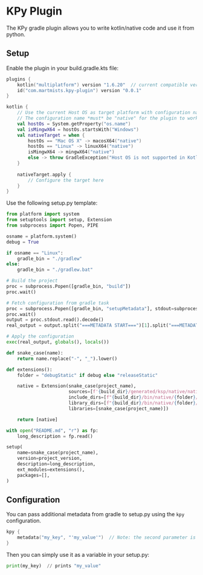 # KPy Plugin

The KPy gradle plugin allows you to write kotlin/native code and use it from python.

## Setup

Enable the plugin in your build.gradle.kts file:

```kotlin
plugins {
    kotlin("multiplatform") version "1.6.20"  // current compatible version
    id("com.martmists.kpy-plugin") version "0.0.1"
}

kotlin {
    // Use the current Host OS as target platform with configuration name "native"
    // The configuration name *must* be "native" for the plugin to work
    val hostOs = System.getProperty("os.name")
    val isMingwX64 = hostOs.startsWith("Windows")
    val nativeTarget = when {
        hostOs == "Mac OS X" -> macosX64("native")
        hostOs == "Linux" -> linuxX64("native")
        isMingwX64 -> mingwX64("native")
        else -> throw GradleException("Host OS is not supported in Kotlin/Native.")
    }
    
    nativeTarget.apply {
        // Configure the target here
    }
}
```

Use the following setup.py template:

```python
from platform import system
from setuptools import setup, Extension
from subprocess import Popen, PIPE

osname = platform.system()
debug = True

if osname == "Linux":
    gradle_bin = "./gradlew"
else:
    gradle_bin = "./gradlew.bat"

# Build the project
proc = subprocess.Popen([gradle_bin, "build"])
proc.wait()

# Fetch configuration from gradle task
proc = subprocess.Popen([gradle_bin, "setupMetadata"], stdout=subprocess.PIPE)
proc.wait()
output = proc.stdout.read().decode()
real_output = output.split("===METADATA START===")[1].split("===METADATA END===")[0]

# Apply the configuration
exec(real_output, globals(), locals())

def snake_case(name):
    return name.replace("-", "_").lower()

def extensions():
    folder = "debugStatic" if debug else "releaseStatic"

    native = Extension(snake_case(project_name),
                       sources=[f'{build_dir}/generated/ksp/native/nativeMain/resources/entrypoint.cpp'],
                       include_dirs=[f"{build_dir}/bin/native/{folder}/"],
                       library_dirs=[f"{build_dir}/bin/native/{folder}/"],
                       libraries=[snake_case(project_name)])

    return [native]

with open("README.md", "r") as fp:
    long_description = fp.read()

setup(
    name=snake_case(project_name),
    version=project_version,
    description=long_description,
    ext_modules=extensions(),
    packages=[],
)
```

## Configuration

You can pass additional metadata from gradle to setup.py using the `kpy` configuration.

```kotlin
kpy {
    metadata("my_key", "'my_value'")  // Note: the second parameter is an expression, and must be valid python.
}
```

Then you can simply use it as a variable in your setup.py:

```python
print(my_key)  // prints "my_value"
```
